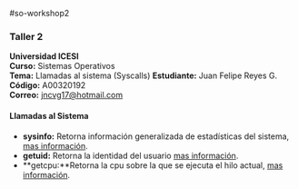 #so-workshop2
### Taller 2
**Universidad ICESI**  
**Curso:** Sistemas Operativos  
**Tema:** Llamadas al sistema (Syscalls)
**Estudiante:** Juan Felipe Reyes G.  
**Código:** A00320192  
**Correo:** jncvg17@hotmail.com

#### Llamadas al Sistema
- **sysinfo:** Retorna información generalizada de estadísticas del sistema, [mas información](https://www.unix.com/man-page/centos/2/sysinfo/).
- **getuid:** Retorna la identidad del usuario [mas información](https://www.unix.com/man-page/centos/2/getuid/).
- **getcpu:**Retorna la cpu sobre la que se ejecuta el hilo actual, [mas información](http://man7.org/linux/man-pages/man2/getcpu.2.html).
